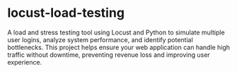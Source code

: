 # locust-load-testing
A load and stress testing tool using Locust and Python to simulate multiple user logins, analyze system performance, and identify potential bottlenecks. This project helps ensure your web application can handle high traffic without downtime, preventing revenue loss and improving user experience.
